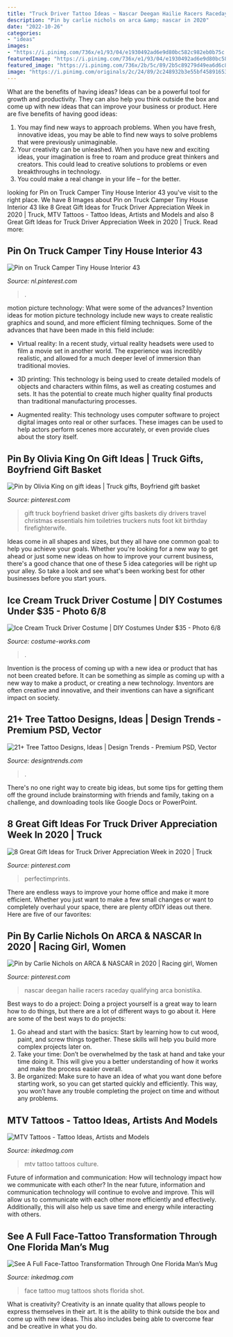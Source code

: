 ```yaml
---
title: "Truck Driver Tattoo Ideas ~ Nascar Deegan Hailie Racers Raceday Qualifying Arca Bonistika"
description: "Pin by carlie nichols on arca &amp; nascar in 2020"
date: "2022-10-26"
categories:
- "ideas"
images:
- "https://i.pinimg.com/736x/e1/93/04/e1930492ad6e9d80bc582c982eb0b75c.jpg"
featuredImage: "https://i.pinimg.com/736x/e1/93/04/e1930492ad6e9d80bc582c982eb0b75c.jpg"
featured_image: "https://i.pinimg.com/736x/2b/5c/89/2b5c89279d49ea6d6c8e792d5a7ac83b.jpg"
image: "https://i.pinimg.com/originals/2c/24/89/2c248932b3e55bf458916535fd1520d1.jpg"
---
```



What are the benefits of having ideas?
Ideas can be a powerful tool for growth and productivity. They can also help you think outside the box and come up with new ideas that can improve your business or product. Here are five benefits of having good ideas: 
1. You may find new ways to approach problems. When you have fresh, innovative ideas, you may be able to find new ways to solve problems that were previously unimaginable. 
2. Your creativity can be unleashed. When you have new and exciting ideas, your imagination is free to roam and produce great thinkers and creators. This could lead to creative solutions to problems or even breakthroughs in technology. 
3. You could make a real change in your life – for the better.

	

		
looking for Pin on Truck Camper Tiny House Interior 43 you've visit to the right place. We have 8 Images about Pin on Truck Camper Tiny House Interior 43 like 8 Great Gift Ideas for Truck Driver Appreciation Week in 2020 | Truck, MTV Tattoos - Tattoo Ideas, Artists and Models and also 8 Great Gift Ideas for Truck Driver Appreciation Week in 2020 | Truck. Read more:
		
    
## Pin On Truck Camper Tiny House Interior 43

<img loading=lazy src="https://i.pinimg.com/originals/6b/4d/46/6b4d4607a90d5cf3b82c6a5f61f61dab.png" onerror="this.onerror=null;this.src='https://tse3.mm.bing.net/th?id=OIP.PkblUeL7KUXu_26-ekKPFgHaLD&amp;pid=15.1';" alt="Pin on Truck Camper Tiny House Interior 43">

_Source: nl.pinterest.com_

>. 

	

motion picture technology: What were some of the advances?
Invention ideas for motion picture technology include new ways to create realistic graphics and sound, and more efficient filming techniques. Some of the advances that have been made in this field include: 
- Virtual reality: In a recent study, virtual reality headsets were used to film a movie set in another world. The experience was incredibly realistic, and allowed for a much deeper level of immersion than traditional movies. 

- 3D printing: This technology is being used to create detailed models of objects and characters within films, as well as creating costumes and sets. It has the potential to create much higher quality final products than traditional manufacturing processes. 

- Augmented reality: This technology uses computer software to project digital images onto real or other surfaces. These images can be used to help actors perform scenes more accurately, or even provide clues about the story itself.

    
## Pin By Olivia King On Gift Ideas | Truck Gifts, Boyfriend Gift Basket

<img loading=lazy src="https://i.pinimg.com/originals/2c/24/89/2c248932b3e55bf458916535fd1520d1.jpg" onerror="this.onerror=null;this.src='https://tse2.mm.bing.net/th?id=OIP.MEnNzYaAIbZapir13bHbuQHaJ6&amp;pid=15.1';" alt="Pin by Olivia King on gift ideas | Truck gifts, Boyfriend gift basket">

_Source: pinterest.com_

>gift truck boyfriend basket driver gifts baskets diy drivers travel christmas essentials him toiletries truckers nuts foot kit birthday firefighterwife. 

	

Ideas come in all shapes and sizes, but they all have one common goal: to help you achieve your goals. Whether you're looking for a new way to get ahead or just some new ideas on how to improve your current business, there's a good chance that one of these 5 idea categories will be right up your alley. So take a look and see what's been working best for other businesses before you start yours.

    
## Ice Cream Truck Driver Costume | DIY Costumes Under $35 - Photo 6/8

<img loading=lazy src="https://photos.costume-works.com/full/ice_cream_truck_driver5.jpg" onerror="this.onerror=null;this.src='https://tse1.mm.bing.net/th?id=OIP.M--puH-bAIOEcIEt6-S50wHaJ3&amp;pid=15.1';" alt="Ice Cream Truck Driver Costume | DIY Costumes Under $35 - Photo 6/8">

_Source: costume-works.com_

>. 

	

Invention is the process of coming up with a new idea or product that has not been created before. It can be something as simple as coming up with a new way to make a product, or creating a new technology. Inventors are often creative and innovative, and their inventions can have a significant impact on society.

    
## 21+ Tree Tattoo Designs, Ideas | Design Trends - Premium PSD, Vector

<img loading=lazy src="https://images.designtrends.com/wp-content/uploads/2015/10/19164022/Tree-and-Birds-Tattoo-Design.jpg" onerror="this.onerror=null;this.src='https://tse2.mm.bing.net/th?id=OIP.fDhTg1W5IW83nj_CJ77P7wHaJQ&amp;pid=15.1';" alt="21+ Tree Tattoo Designs, Ideas | Design Trends - Premium PSD, Vector">

_Source: designtrends.com_

>. 

	

There's no one right way to create big ideas, but some tips for getting them off the ground include brainstorming with friends and family, taking on a challenge, and downloading tools like Google Docs or PowerPoint.

    
## 8 Great Gift Ideas For Truck Driver Appreciation Week In 2020 | Truck

<img loading=lazy src="https://i.pinimg.com/736x/e1/93/04/e1930492ad6e9d80bc582c982eb0b75c.jpg" onerror="this.onerror=null;this.src='https://tse2.mm.bing.net/th?id=OIP.Va4TvWf7wMcdi-iysjchkAHaD3&amp;pid=15.1';" alt="8 Great Gift Ideas for Truck Driver Appreciation Week in 2020 | Truck">

_Source: pinterest.com_

>perfectimprints. 

	

There are endless ways to improve your home office and make it more efficient. Whether you just want to make a few small changes or want to completely overhaul your space, there are plenty ofDIY ideas out there. Here are five of our favorites: 

    
## Pin By Carlie Nichols On ARCA &amp; NASCAR In 2020 | Racing Girl, Women

<img loading=lazy src="https://i.pinimg.com/736x/2b/5c/89/2b5c89279d49ea6d6c8e792d5a7ac83b.jpg" onerror="this.onerror=null;this.src='https://tse2.mm.bing.net/th?id=OIP.Dge3TDxDrL8nuDSvEfqqwwHaJP&amp;pid=15.1';" alt="Pin by Carlie Nichols on ARCA &amp; NASCAR in 2020 | Racing girl, Women">

_Source: pinterest.com_

>nascar deegan hailie racers raceday qualifying arca bonistika. 

	

Best ways to do a project:
Doing a project yourself is a great way to learn how to do things, but there are a lot of different ways to go about it. Here are some of the best ways to do projects: 
1. Go ahead and start with the basics: Start by learning how to cut wood, paint, and screw things together. These skills will help you build more complex projects later on. 
2. Take your time: Don’t be overwhelmed by the task at hand and take your time doing it. This will give you a better understanding of how it works and make the process easier overall. 
3. Be organized: Make sure to have an idea of what you want done before starting work, so you can get started quickly and efficiently. This way, you won’t have any trouble completing the project on time and without any problems.

    
## MTV Tattoos - Tattoo Ideas, Artists And Models

<img loading=lazy src="https://www.inkedmag.com/.image/t_share/MTU5MDMyNjk2MTI0Mjg2NjEz/mtv_tattoo_feature.jpg" onerror="this.onerror=null;this.src='https://tse4.mm.bing.net/th?id=OIP.LVgIpEBY_BCkTDh74Xv_1QHaHa&amp;pid=15.1';" alt="MTV Tattoos - Tattoo Ideas, Artists and Models">

_Source: inkedmag.com_

>mtv tattoo tattoos culture. 

	

Future of information and communication: How will technology impact how we communicate with each other?
In the near future, information and communication technology will continue to evolve and improve. This will allow us to communicate with each other more efficiently and effectively. Additionally, this will also help us save time and energy while interacting with others.

    
## See A Full Face-Tattoo Transformation Through One Florida Man’s Mug

<img loading=lazy src="https://www.inkedmag.com/.image/t_share/MTYwNjUxMzY1MTQyNTcwNTQy/facetattoougshots_socialbanner.jpg" onerror="this.onerror=null;this.src='https://tse2.mm.bing.net/th?id=OIP.5v9I7dUZPQTuLgA6BZu9oQHaD4&amp;pid=15.1';" alt="See A Full Face-Tattoo Transformation Through One Florida Man’s Mug">

_Source: inkedmag.com_

>face tattoo mug tattoos shots florida shot. 

	

What is creativity?
Creativity is an innate quality that allows people to express themselves in their art. It is the ability to think outside the box and come up with new ideas. This also includes being able to overcome fear and be creative in what you do.

